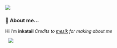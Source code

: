 <a href= "https://discord.com/users/775156876429492255"><img align="left" src="https://lanyard.cnrad.dev/api/775156876429492255" /></a>
  <br>
### 👋 **About me...**


 Hi i'm **inkatail**
 *Credits to [mesik](https://github.com/mesiik) for making about me*
 
<a  href="https://github.com/inkatail?tab=repositories"><img align="center" style="position:relative; left:10px;" src="https://github-readme-stats.vercel.app/api/top-langs/?username=inkatail&layout=compact&theme=gruvbox"></a>
  



  
